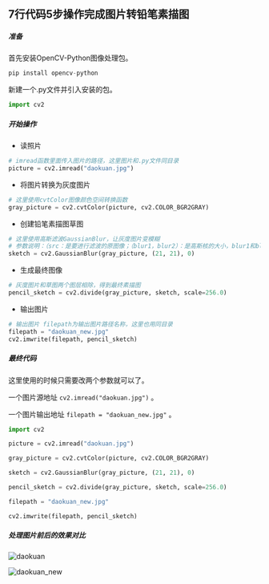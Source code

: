 ## 7行代码5步操作完成图片转铅笔素描图

##### 准备

首先安装OpenCV-Python图像处理包。

```python
pip install opencv-python
```

新建一个.py文件并引入安装的包。

```python
import cv2
```

##### 开始操作

* 读照片

```python
# imread函数里面传入图片的路径，这里图片和.py文件同目录
picture = cv2.imread("daokuan.jpg")
```

* 将图片转换为灰度图片

```python
# 这里使用cvtColor图像颜色空间转换函数
gray_picture = cv2.cvtColor(picture, cv2.COLOR_BGR2GRAY)
```

* 创建铅笔素描图草图

```python
# 这里使用高斯滤波GaussianBlur，让灰度图片变模糊
# 参数说明：（src：是要进行滤波的原图像；（blur1，blur2）：是高斯核的大小，blur1和blur2越大，图像的模糊程度越大；参数0：表示标准差取0）
sketch = cv2.GaussianBlur(gray_picture, (21, 21), 0)
```

* 生成最终图像

```python
# 灰度图片和草图两个图层相除，得到最终素描图
pencil_sketch = cv2.divide(gray_picture, sketch, scale=256.0)
```

* 输出图片

```python
# 输出图片 filepath为输出图片路径名称，这里也用同目录
filepath = "daokuan_new.jpg"
cv2.imwrite(filepath, pencil_sketch)
```

##### 最终代码

这里使用的时候只需要改两个参数就可以了。

一个图片源地址 `cv2.imread("daokuan.jpg")` 。

一个图片输出地址 `filepath = "daokuan_new.jpg"` 。

```python
import cv2

picture = cv2.imread("daokuan.jpg")

gray_picture = cv2.cvtColor(picture, cv2.COLOR_BGR2GRAY)

sketch = cv2.GaussianBlur(gray_picture, (21, 21), 0)

pencil_sketch = cv2.divide(gray_picture, sketch, scale=256.0)

filepath = "daokuan_new.jpg"

cv2.imwrite(filepath, pencil_sketch)
```

##### 处理图片前后的效果对比

![daokuan](D:\MyNotes\images\daokuan.jpg)

![daokuan_new](D:\MyNotes\images\daokuan_new.jpg)